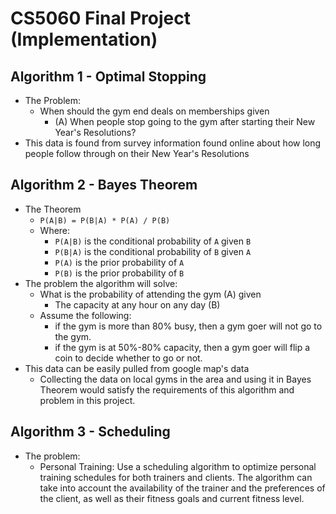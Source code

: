 # CS5060 Final Project (Implementation)

## Algorithm 1 - Optimal Stopping
*   The Problem:
    *   When should the gym end deals on memberships given
        * (A) When people stop going to the gym after starting their New Year's Resolutions?
*   This data is found from survey information found online about how long people follow through on their New Year's Resolutions

## Algorithm 2 - Bayes Theorem
*   The Theorem
    *   `P(A|B) = P(B|A) * P(A) / P(B)`
    *   Where:
        *   `P(A|B)` is the conditional probability of `A` given `B`
        *   `P(B|A)` is the conditional probability of `B` given `A`
        *   `P(A)` is the prior probability of `A`
        *   `P(B)` is the prior probability of `B`
*   The problem the algorithm will solve:
    *   What is the probability of attending the gym (A) given
        *   The capacity at any hour on any day (B)
    *   Assume the following:
        *   if the gym is more than 80% busy, then a gym goer will not go to the gym.
        *   if the gym is at 50%-80% capacity, then a gym goer will flip a coin to decide whether to go or not.
*   This data can be easily pulled from google map's data
    *   Collecting the data on local gyms in the area and using it in Bayes Theorem would satisfy the requirements of this algorithm and problem in this project.

## Algorithm 3 - Scheduling
*  The problem:
    *   Personal Training: Use a scheduling algorithm to optimize personal training schedules for both trainers and clients. The algorithm can take into account the availability of the trainer and the preferences of the client, as well as their fitness goals and current fitness level.
